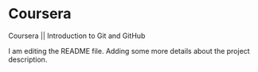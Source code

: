 
# Coursera
Coursera || Introduction to Git and GitHub

I am editing the README file. Adding some more details about the project description.
